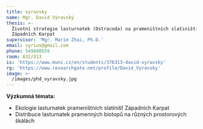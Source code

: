 ```yaml
---
title: vyravsky
name: Mgr. David Výravský
thesis: >-
  Životní strategie lasturnatek (Ostracoda) na prameništních slatiništích
  Západních Karpat
supervisor: 'Mgr. Marie Zhai, Ph.D.'
email: vyrius@gmail.com
phone: 549498559
room: A32/313
is: 'https://www.muni.cz/en/students/376313-david-vyravsky'
rg: 'https://www.researchgate.net/profile/David_Vyravsky'
image: >-
  /images/phd_vyravsky.jpg
---
```

**Výzkumná témata:**

* Ekologie lasturnatek prameništních slatinišť Západních Karpat
* Distribuce lasturnatek pramenných biotopů na různých prostorových škálách
